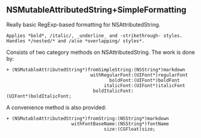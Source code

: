 NSMutableAttributedString+SimpleFormatting
---

Really basic RegExp-based formatting for NSAttributedString. 

    Applies *bold*, /italic/, _underline_ and -strikethrough- styles. 
    Handles */nested/* and /also *overlapping/ styles*.

Consists of two category methods on NSAttributedString. The work is done by:

    + (NSMutableAttributedString*)fromSimpleString:(NSString*)markdown
                                   withRegularFont:(UIFont*)regularFont
                                          boldFont:(UIFont*)boldFont
                                        italicFont:(UIFont*)italicFont
                                    boldItalicFont:(UIFont*)boldItalicFont;

A convenience method is also provided:

    + (NSMutableAttributedString*)fromString:(NSString*)markdown
                            withFontBaseName:(NSString*)fontName
                                        size:(CGFloat)size;
   
